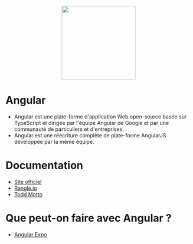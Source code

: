 <p align="center">
    <img src="https://github.com/mecheri/formation-angular/blob/master/Images/angular.png" width="200" height="200" style="display:block;margin: 0 auto;">
</p>

# Angular
* Angular est une plate-forme d'application Web open-source basée sur TypeScript et dirigée par l'équipe Angular de Google et par une communauté de particuliers et d'entreprises. 
* Angular est une réécriture complète de plate-forme AngularJS développée par la même équipe.

# Documentation
* [Site officiel](https://angular.io/)
* [Rangle.io](https://angular-2-training-book.rangle.io/)
* [Todd Motto](https://toddmotto.com/)

# Que peut-on faire avec Angular ?
* [Angular Expo](http://angularexpo.com/)
